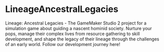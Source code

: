 # LineageAncestralLegacies
Lineage: Ancestral Legacies - The GameMaker Studio 2 project for a simulation game about guiding a nascent hominid society. Nurture your pops, manage their complex lives from resource gathering to skill development, and shape the legacy of their lineage through the challenges of an early world. Follow our development journey here!
